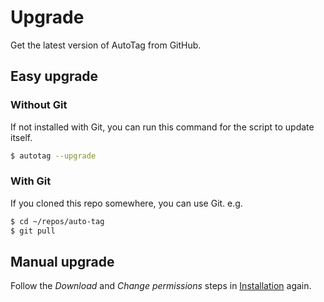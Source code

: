 # Upgrade

Get the latest version of AutoTag from GitHub.


## Easy upgrade

### Without Git

If not installed with Git, you can run this command for the script to update itself.

```sh
$ autotag --upgrade
```

### With Git

If you cloned this repo somewhere, you can use Git. e.g.

```sh
$ cd ~/repos/auto-tag
$ git pull
```


## Manual upgrade

Follow the _Download_ and _Change permissions_ steps in [Installation](installation) again.
